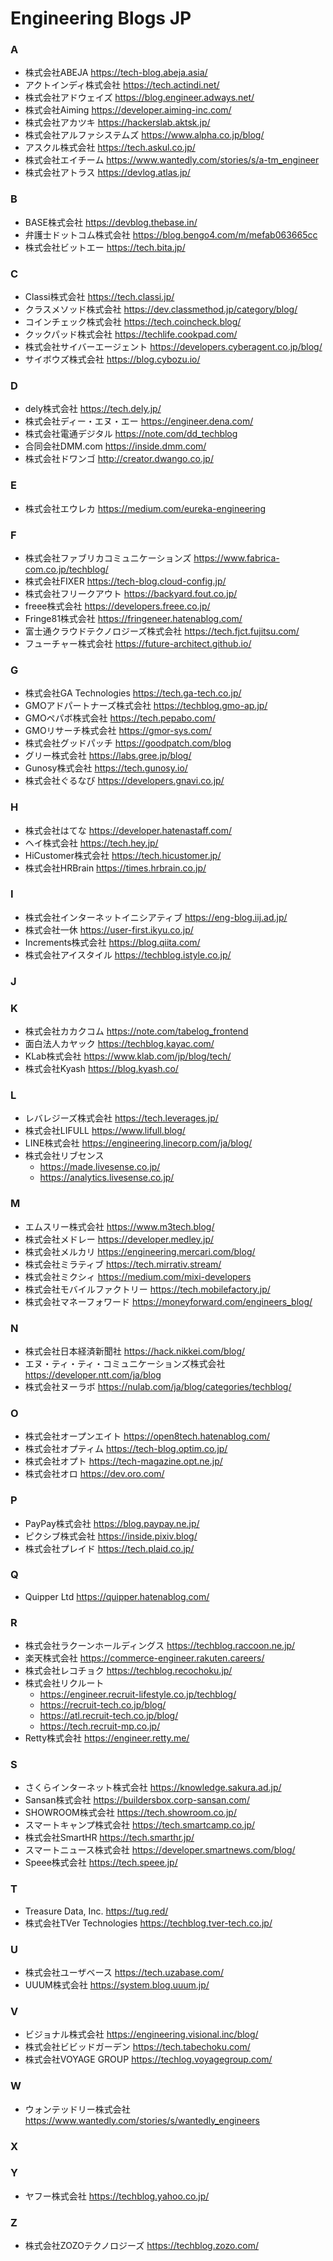 # Engineering Blogs JP

### A

* 株式会社ABEJA https://tech-blog.abeja.asia/
* アクトインディ株式会社 https://tech.actindi.net/
* 株式会社アドウェイズ https://blog.engineer.adways.net/
* 株式会社Aiming https://developer.aiming-inc.com/
* 株式会社アカツキ https://hackerslab.aktsk.jp/
* 株式会社アルファシステムズ https://www.alpha.co.jp/blog/
* アスクル株式会社 https://tech.askul.co.jp/
* 株式会社エイチーム https://www.wantedly.com/stories/s/a-tm_engineer
* 株式会社アトラス https://devlog.atlas.jp/

### B

* BASE株式会社 https://devblog.thebase.in/
* 弁護士ドットコム株式会社 https://blog.bengo4.com/m/mefab063665cc
* 株式会社ビットエー https://tech.bita.jp/

### C

* Classi株式会社 https://tech.classi.jp/
* クラスメソッド株式会社 https://dev.classmethod.jp/category/blog/
* コインチェック株式会社 https://tech.coincheck.blog/
* クックパッド株式会社 https://techlife.cookpad.com/
* 株式会社サイバーエージェント https://developers.cyberagent.co.jp/blog/
* サイボウズ株式会社 https://blog.cybozu.io/

### D

* dely株式会社 https://tech.dely.jp/
* 株式会社ディー・エヌ・エー https://engineer.dena.com/
* 株式会社電通デジタル https://note.com/dd_techblog
* 合同会社DMM.com https://inside.dmm.com/
* 株式会社ドワンゴ http://creator.dwango.co.jp/

### E

* 株式会社エウレカ https://medium.com/eureka-engineering

### F

* 株式会社ファブリカコミュニケーションズ https://www.fabrica-com.co.jp/techblog/
* 株式会社FIXER https://tech-blog.cloud-config.jp/
* 株式会社フリークアウト https://backyard.fout.co.jp/
* freee株式会社 https://developers.freee.co.jp/
* Fringe81株式会社 https://fringeneer.hatenablog.com/
* 富士通クラウドテクノロジーズ株式会社 https://tech.fjct.fujitsu.com/
* フューチャー株式会社 https://future-architect.github.io/

### G

* 株式会社GA Technologies https://tech.ga-tech.co.jp/
* GMOアドパートナーズ株式会社 https://techblog.gmo-ap.jp/
* GMOペパボ株式会社 https://tech.pepabo.com/
* GMOリサーチ株式会社 https://gmor-sys.com/
* 株式会社グッドパッチ https://goodpatch.com/blog
* グリー株式会社 https://labs.gree.jp/blog/
* Gunosy株式会社 https://tech.gunosy.io/
* 株式会社ぐるなび https://developers.gnavi.co.jp/

### H

* 株式会社はてな https://developer.hatenastaff.com/
* ヘイ株式会社 https://tech.hey.jp/
* HiCustomer株式会社 https://tech.hicustomer.jp/
* 株式会社HRBrain https://times.hrbrain.co.jp/

### I

* 株式会社インターネットイニシアティブ https://eng-blog.iij.ad.jp/
* 株式会社一休 https://user-first.ikyu.co.jp/
* Increments株式会社 https://blog.qiita.com/
* 株式会社アイスタイル https://techblog.istyle.co.jp/

### J

### K

* 株式会社カカクコム https://note.com/tabelog_frontend
* 面白法人カヤック https://techblog.kayac.com/
* KLab株式会社 https://www.klab.com/jp/blog/tech/
* 株式会社Kyash https://blog.kyash.co/

### L

* レバレジーズ株式会社 https://tech.leverages.jp/
* 株式会社LIFULL https://www.lifull.blog/
* LINE株式会社 https://engineering.linecorp.com/ja/blog/
* 株式会社リブセンス
    + https://made.livesense.co.jp/
    + https://analytics.livesense.co.jp/

### M

* エムスリー株式会社 https://www.m3tech.blog/
* 株式会社メドレー https://developer.medley.jp/
* 株式会社メルカリ https://engineering.mercari.com/blog/
* 株式会社ミラティブ https://tech.mirrativ.stream/
* 株式会社ミクシィ https://medium.com/mixi-developers
* 株式会社モバイルファクトリー https://tech.mobilefactory.jp/
* 株式会社マネーフォワード https://moneyforward.com/engineers_blog/

### N

* 株式会社日本経済新聞社 https://hack.nikkei.com/blog/
* エヌ・ティ・ティ・コミュニケーションズ株式会社 https://developer.ntt.com/ja/blog
* 株式会社ヌーラボ https://nulab.com/ja/blog/categories/techblog/

### O

* 株式会社オープンエイト https://open8tech.hatenablog.com/
* 株式会社オプティム https://tech-blog.optim.co.jp/
* 株式会社オプト https://tech-magazine.opt.ne.jp/
* 株式会社オロ https://dev.oro.com/

### P

* PayPay株式会社 https://blog.paypay.ne.jp/
* ピクシブ株式会社 https://inside.pixiv.blog/
* 株式会社プレイド https://tech.plaid.co.jp/

### Q

* Quipper Ltd https://quipper.hatenablog.com/

### R

* 株式会社ラクーンホールディングス https://techblog.raccoon.ne.jp/
* 楽天株式会社 https://commerce-engineer.rakuten.careers/
* 株式会社レコチョク https://techblog.recochoku.jp/
* 株式会社リクルート
    + https://engineer.recruit-lifestyle.co.jp/techblog/
    + https://recruit-tech.co.jp/blog/
    + https://atl.recruit-tech.co.jp/blog/
    + https://tech.recruit-mp.co.jp/
* Retty株式会社 https://engineer.retty.me/

### S

* さくらインターネット株式会社 https://knowledge.sakura.ad.jp/
* Sansan株式会社 https://buildersbox.corp-sansan.com/
* SHOWROOM株式会社 https://tech.showroom.co.jp/
* スマートキャンプ株式会社 https://tech.smartcamp.co.jp/
* 株式会社SmartHR https://tech.smarthr.jp/
* スマートニュース株式会社 https://developer.smartnews.com/blog/
* Speee株式会社 https://tech.speee.jp/

### T

* Treasure Data, Inc. https://tug.red/
* 株式会社TVer Technologies https://techblog.tver-tech.co.jp/

### U

* 株式会社ユーザベース https://tech.uzabase.com/
* UUUM株式会社 https://system.blog.uuum.jp/

### V

* ビジョナル株式会社 https://engineering.visional.inc/blog/
* 株式会社ビビッドガーデン https://tech.tabechoku.com/
* 株式会社VOYAGE GROUP https://techlog.voyagegroup.com/

### W

* ウォンテッドリー株式会社 https://www.wantedly.com/stories/s/wantedly_engineers

### X

### Y

* ヤフー株式会社 https://techblog.yahoo.co.jp/

### Z

* 株式会社ZOZOテクノロジーズ https://techblog.zozo.com/
